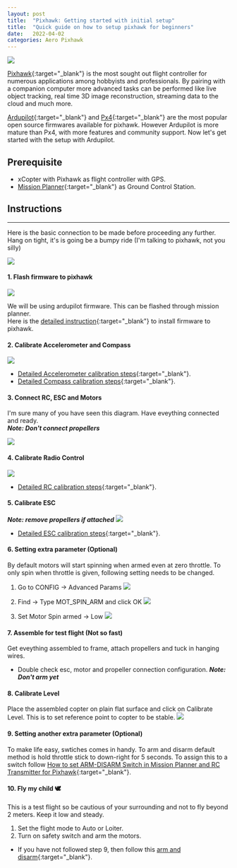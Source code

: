 ```yaml
---
layout: post
title:  "Pixhawk: Getting started with initial setup"
title:  "Quick guide on how to setup pixhawk for beginners"
date:   2022-04-02
categories: Aero Pixhawk
---
```

![](https://docs.px4.io/master/assets/img/console_debug.a86c2eb3.jpg)

[Pixhawk](https://ardupilot.org/copter/docs/common-pixhawk-overview.html){:target="_blank"} is the most sought out flight controller for numerous applications among hobbyists and professionals. By pairing with a companion computer more advanced tasks can be performed like live object tracking, real time 3D image reconstruction, streaming data to the cloud and much more.  

[Ardupilot](https://ardupilot.org/){:target="_blank"} and [Px4](https://px4.io/){:target="_blank"} are the most popular open source firmwares available for pixhawk. However Ardupilot is more mature than Px4, with more features and community support. Now let's get started with the setup with Ardupilot.

## Prerequisite
- xCopter with Pixhawk as flight controller with GPS.
- [Mission Planner](https://ardupilot.org/planner/docs/mission-planner-installation.html){:target="_blank"} as Ground Control Station. 

## Instructions
---  
Here is the basic connection to be made before proceeding any further.  
Hang on tight, it's is going be a bumpy ride (I'm talking to pixhawk, not you silly)

![](https://ardupilot.org/copter/_images/pixhawk_connect_essential_peripherals.jpg)


#### 1. **Flash firmware to pixhawk**  
![](https://ardupilot.org/planner/_images/Pixhawk_InstallFirmware.jpg)

We will be using ardupilot firmware. This can be flashed through mission planner.  
Here is the [detailed instruction](https://ardupilot.org/planner/docs/common-loading-firmware-onto-pixhawk.html){:target="_blank"} to install firmware to pixhawk.


#### 2. **Calibrate Accelerometer and Compass**  

![](https://ardupilot.org/copter/_images/mp_accelerometer_calibration.png)

- [Detailed Accelerometer calibration steps](https://ardupilot.org/copter/docs/common-accelerometer-calibration.html){:target="_blank"}.
- [Detailed Compass calibration steps](https://ardupilot.org/copter/docs/common-compass-calibration-in-mission-planner.html){:target="_blank"}.

#### 3. **Connect RC, ESC and Motors**  

I'm sure many of you have seen this diagram. Have eveything connected and ready.  
<b>*Note: Don't connect propellers*</b>

![](https://ardupilot.org/copter/_images/Pixhawk-Inforgraphic2.jpg)


#### 4. **Calibrate Radio Control**  
![](https://ardupilot.org/copter/_images/mp_radio_calibration.png)

- [Detailed RC calibration steps](https://ardupilot.org/copter/docs/common-radio-control-calibration.html){:target="_blank"}.

#### 5. **Calibrate ESC**  
<b>*Note: remove propellers if attached*</b>
![](https://ardupilot.org/copter/_images/copter_disconnect_props_banner.png)

- [Detailed ESC calibration steps](https://ardupilot.org/copter/docs/esc-calibration.html){:target="_blank"}.

#### 6. **Setting extra parameter (Optional)**  
By default motors will start spinning when armed even at zero throttle. To   only spin when throttle is given, following setting needs to be changed.  
1. Go to CONFIG -> Advanced Params
![](/assets/posts/{{page.url}}/images/ss1.png)

2. Find -> Type MOT_SPIN_ARM and click OK
![](/assets/posts/{{page.url}}/images/ss2.png)

3. Set Motor Spin armed -> Low
![](/assets/posts/{{page.url}}/images/ss3.png)

#### 7. **Assemble for test flight (Not so fast)**  
Get eveything assembled to frame, attach propellers and tuck in hanging wires.  
- Double check esc, motor and propeller connection configuration.
<b>*Note: Don't arm yet*</b>


#### 8. **Calibrate Level**   
Place the assembled copter on plain flat surface and click on Calibrate Level. This is to set reference point to copter to be stable. 
![](https://ardupilot.org/planner/_images/mp_calibration_successful.png)

#### 9. **Setting another extra parameter (Optional)**  
To make life easy, swtiches comes in handy. To arm and disarm default method is hold throttle stick to down-right for 5 seconds.
To assign this to a switch follow [How to set ARM-DISARM Switch in Mission Planner and RC Transmitter for Pixhawk](/arm-disarm-pixhawk){:target="_blank"}.


#### 10. **Fly my child 🕊️**  
This is a test flight so be cautious of your surrounding and not to fly beyond 2 meters. Keep it low and steady.  
1. Set the flight mode to Auto or Loiter.  
2. Turn on safety switch and arm the motors. 
- If you have not followed step 9, then follow this [arm and disarm](https://ardupilot.org/copter/docs/arming_the_motors.html){:target="_blank"}.  
